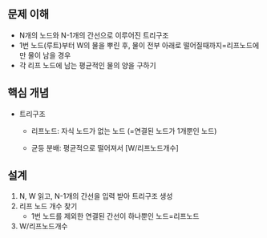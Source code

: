 ## 문제 이해
- N개의 노드와 N-1개의 간선으로 이루어진 트리구조
- 1번 노드(루트)부터 W의 물을 뿌린 후, 물이 전부 아래로
떨어질때까지=리프노드에만 물이 남을 경우
- 각 리프 노드에 남는 평균적인 물의 양을 구하기
## 핵심 개념
- 트리구조
    - 리프노드: 자식 노드가 없는 노드
      (=연결된 노드가 1개뿐인 노드)
      
    - 균등 분배: 평균적으로 떨어져서
    [W/리프노드개수]
      
## 설계
1. N, W 읽고, N-1개의 간선을 입력 받아 트리구조 생성
2. 리프 노드 개수 찾기
    - 1번 노드를 제외한 연결된 간선이 하나뿐인 노드=리프노드
3. W/리프노드개수